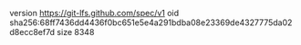 version https://git-lfs.github.com/spec/v1
oid sha256:68ff7436dd4436f0bc651e5e4a291bdba08e23369de4327775da02d8ecc8ef7d
size 8348
